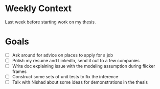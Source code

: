 # Weekly Context

Last week before starting work on my thesis.


# Goals

* [ ] Ask around for advice on places to apply for a job
* [ ] Polish my resume and LinkedIn, send it out to a few companies
* [ ] Write doc explaining issue with the modeling assumption during flicker frames
* [ ] Construct some sets of unit tests to fix the inference 
* [ ] Talk with Nishad about some ideas for demonstrations in the thesis
